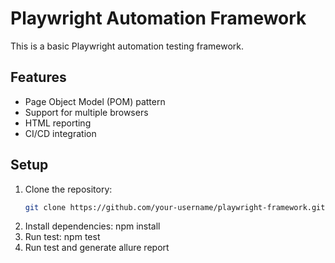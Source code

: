 # Playwright Automation Framework

This is a basic Playwright automation testing framework.

## Features
- Page Object Model (POM) pattern
- Support for multiple browsers
- HTML reporting
- CI/CD integration

## Setup
1. Clone the repository:
   ```bash
   git clone https://github.com/your-username/playwright-framework.git
2. Install dependencies:
   npm install
3. Run test:
   npm test
4. Run test and generate allure report
   
